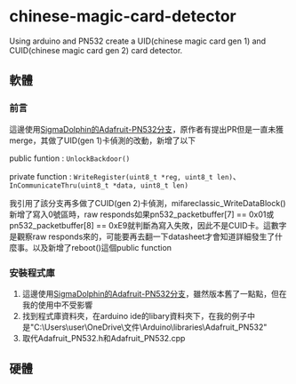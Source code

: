 # chinese-magic-card-detector
Using arduino and PN532 create a UID(chinese magic card gen 1) and CUID(chinese magic card gen 2) card detector. 
## 軟體
### 前言
這邊使用[SigmaDolphin的Adafruit-PN532分支](https://github.com/SigmaDolphin/Adafruit-PN532)，原作者有提出PR但是一直未獲merge，其做了UID(gen 1)卡偵測的改動，新增了以下

public funtion : `UnlockBackdoor()`

private function : `WriteRegister(uint8_t *reg, uint8_t len)`、`InCommunicateThru(uint8_t *data, uint8_t len)`

我引用了該分支再多做了CUID(gen 2)卡偵測，mifareclassic_WriteDataBlock()新增了寫入0號區時，raw responds如果pn532_packetbuffer[7] == 0x01或pn532_packetbuffer[8] == 0xE9就判斷為寫入失敗，因此不是CUID卡。這數字是觀察raw responds來的，可能要再去翻一下datasheet才會知道詳細發生了什麼事。以及新增了reboot()這個public function

### 安裝程式庫

1. 這邊使用[SigmaDolphin的Adafruit-PN532分支](https://github.com/SigmaDolphin/Adafruit-PN532)，雖然版本舊了一點點，但在我的使用中不受影響
2. 找到程式庫資料夾，在arduino ide的libary資料夾下，在我的例子中是"C:\Users\user\OneDrive\文件\Arduino\libraries\Adafruit_PN532"
3. 取代Adafruit_PN532.h和Adafruit_PN532.cpp


## 硬體
